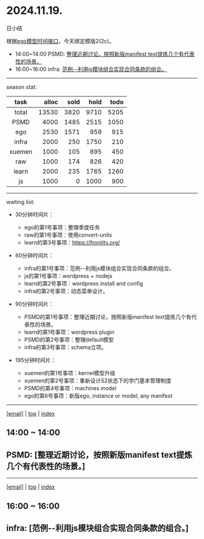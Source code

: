 # 2024.11.19.
日小结

<a id="top"></a>
根据[ego模型时间接口](https://gitee.com/hyg/blog/blob/master/timeflow.md)，今天绑定模版2(2c)。

<a id="index"></a>
- 14:00~14:00	PSMD: [整理近期讨论，按照新版manifest text提炼几个有代表性的场景。](#20241119140000)
- 16:00~16:00	infra: [范例--利用js模块组合实现合同条款的组合。](#20241119160000)

---
season stat:

| task | alloc | sold | hold | todo |
| :---: | ---: | ---: | ---: | ---: |
| total | 13530 | 3820 | 9710 | 5205 |
| PSMD | 4000 | 1485 | 2515 | 1050 |
| ego | 2530 | 1571 | 959 | 915 |
| infra | 2000 | 250 | 1750 | 210 |
| xuemen | 1000 | 105 | 895 | 450 |
| raw | 1000 | 174 | 826 | 420 |
| learn | 2000 | 235 | 1765 | 1260 |
| js | 1000 | 0 | 1000 | 900 |

---
waiting list:


- 30分钟时间片：
  - ego的第1号事项：整理季度任务
  - raw的第1号事项：使用convert-units
  - learn的第3号事项：https://frontity.org/

- 60分钟时间片：
  - infra的第1号事项：范例--利用js模块组合实现合同条款的组合。
  - js的第1号事项：wordpress + nodejs
  - learn的第2号事项：wordpress install and config
  - infra的第2号事项：动态菜单设计。

- 90分钟时间片：
  - PSMD的第1号事项：整理近期讨论，按照新版manifest text提炼几个有代表性的场景。
  - learn的第1号事项：wordpress plugin
  - PSMD的第2号事项：整理default模型
  - infra的第3号事项：schema立项。

- 195分钟时间片：
  - xuemen的第1号事项：kernel模型升级
  - xuemen的第2号事项：重新设计S2状态下的学门基本管理制度
  - PSMD的第4号事项：machines model
  - ego的第6号事项：新版ego, instance or model, any manifest

---
<a href="mailto:huangyg@mars22.com?subject=关于2024.11.19.[整理近期讨论，按照新版manifest text提炼几个有代表性的场景。]任务&body=日期: 2024.11.19.%0D%0A序号: 6%0D%0A手稿:../../draft/2024/11/20241119.01.md%0D%0A---请勿修改邮件主题及以上内容 从下一行开始写您的想法---%0D%0A">[email]</a> | [top](#top) | [index](#index)
<a id="20241119140000"></a>
## 14:00 ~ 14:00
## PSMD: [整理近期讨论，按照新版manifest text提炼几个有代表性的场景。]


---
<a href="mailto:huangyg@mars22.com?subject=关于2024.11.19.[范例--利用js模块组合实现合同条款的组合。]任务&body=日期: 2024.11.19.%0D%0A序号: 8%0D%0A手稿:../../draft/2024/11/20241119.02.md%0D%0A---请勿修改邮件主题及以上内容 从下一行开始写您的想法---%0D%0A">[email]</a> | [top](#top) | [index](#index)
<a id="20241119160000"></a>
## 16:00 ~ 16:00
## infra: [范例--利用js模块组合实现合同条款的组合。]

